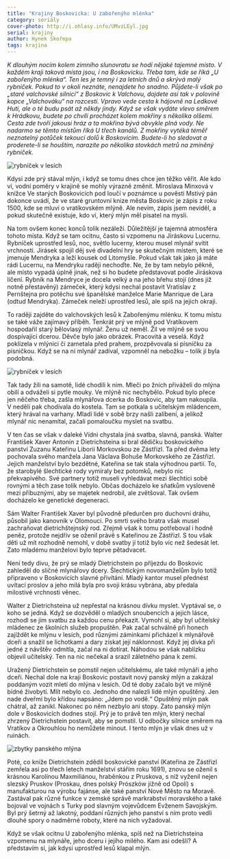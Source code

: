 ```yaml
---
title: "Krajiny Boskovicka: U zabořenýho mlénka"
category: seriály
cover-photo: http://i.ohlasy.info/UMvzLEyl.jpg
serial: krajiny
author: Hynek Skořepa
tags: krajina
---
```


*K dlouhým nocím kolem zimního slunovratu se hodí nějaké tajemné místo. V každém kraji taková místa jsou, i na Boskovicku. Třeba tam, kde se říká „U zabořenýho mlénka“. Ten les je temný i za letních dnů a skrývá malý rybníček. Pokud to v okolí neznáte, nenajdete ho snadno. Půjdete-li však po „staré valchovské silnici“ z Boskovic k Valchovu, dojdete asi tak v polovině kopce „Valchováku“ na rozcestí. Vpravo vede cesta k hájovně na Ledkové Huti, ale o té budu psát až někdy jindy. Když se však vydáte vlevo směrem k Hrádkovu, budete po chvíli procházet kolem mokřiny s několika olšemi. Cesta zde tvoří jakousi hráz a ta mokřina bývá obvykle plná vody. Ne nadarmo se těmto místům říká U třech kanálů. Z mokřiny vytéká téměř neznatelný potůček tekoucí dolů k Boskovicím. Budete-li ho sledovat a proderete-li se houštím, narazíte po několika stovkách metrů na zmíněný rybníček.*

<img src="http://i.ohlasy.info/rAUQwmA.jpg" alt="rybníček v lesích" class="img-responsive img-popup" data-author="Hynek Skořepa">

Kdysi zde prý stával mlýn, i když se tomu dnes chce jen těžko věřit. Ale kdo ví, vodní poměry v krajině se mohly výrazně změnit. Miroslava Minxová v knížce Ve starých Boskovicích pod loučí v poznámce u pověsti Mstivý pán dokonce uvádí, že ve staré gruntovní knize města Boskovic je zápis z roku 1500, kde se mluví o vratíkovském mlýně. Ale nevím, zápis jsem neviděl, a pokud skutečně existuje, kdo ví, který mlýn měl pisatel na mysli.

Na tom ovšem konec konců tolik nezáleží. Důležitější je tajemná atmosféra tohoto místa. Když se tam ocitnu, často si vzpomenu na Jiráskovu Lucernu. Rybníček uprostřed lesů, noc, světlo lucerny, kterou musel mlynář svítit vrchnosti. Jirásek spojil děj své divadelní hry se skutečným místem, které se jmenuje Mendryka a leží kousek od Litomyšle. Pokud však tak jako já máte rádi Lucernu, na Mendryku raději nechoďte. Ne, že by tam nebylo pěkně, ale místo vypadá úplně jinak, než si ho budete představovat podle Jiráskova líčení. Rybník na Mendryce je docela velký a na jeho břehu stojí (dnes již notně přestavěný) zámeček, který kdysi nechal postavit Vratislav z Pernštejna pro potěchu své španělské manželce Marie Manrique de Lara (odtud Mendryka). Zámeček neleží uprostřed lesů, ale spíš na jejich okraji.

To raději zajděte do valchovských lesů k Zabořenýmu mlénku. K tomu místu se také váže zajímavý příběh. Tenkrát prý ve mlýně pod Vratíkovem hospodařil starý bělovlasý mlynář. Ženu už neměl. Žil ve mlýně se svou dospívající dcerou. Děvče bylo jako obrázek. Pracovitá a veselá. Když poklízela v mlýnici či zametala před prahem, prozpěvovala si písničku za písničkou. Když se na ni mlynář zadíval, vzpomněl na nebožku – tolik jí byla podobná.

<img src="http://i.ohlasy.info/hD7bMOq.jpg" alt="rybníček v lesích" class="img-responsive img-popup" data-author="Hynek Skořepa">

Tak tady žili na samotě, lidé chodili k nim. Mleči po žních přiváželi do mlýna obilí a odváželi si pytle mouky. Ve mlýně nic nechybělo. Pokud bylo přece jen něčeho třeba, zašla mlynářova dcerka do Boskovic, aby tam nakoupila. V neděli pak chodívala do kostela. Tam se potkala s učitelským mládencem, který hrával na varhany. Mladí lidé v sobě brzy našli zalíbení, a jelikož mlynář nic nenamítal, začali pomaloučku myslet na svatbu.

V ten čas se však v daleké Vídni chystala jiná svatba, slavná, panská. Walter František Xaver Antonín z Dietrichsteina si bral dědičku boskovického panství Zuzanu Kateřinu Liborii Morkovskou ze Zástřizl. Ta před dvěma lety pochovala svého manžela Jana Václava Bohuše Morkovského ze Zástřizl. Jejich manželství bylo bezdětné, Kateřina se tak stala výhodnou partií. To, že starobylé šlechtické rody vymíraly bez potomků, nebylo nic překvapivého. Své partnery totiž museli vyhledávat mezi šlechtici sobě rovnými a těch zase tolik nebylo. Občas docházelo ke sňatkům vysloveně mezi příbuznými, aby se majetek nedrobil, ale zvětšoval. Tak ovšem docházelo ke genetické degeneraci.

Sám Walter František Xaver byl původně předurčen pro duchovní dráhu, působil jako kanovník v Olomouci. Po smrti svého bratra však musel zachraňovat dietrichštejnský rod. Zřejmě však k tomu potřeboval i hodně peněz, protože nejdřív se oženil právě s Kateřinou ze Zástřizl. S tou však děti už mít rozhodně nemohl, v době svatby jí totiž bylo víc než šedesát let. Zato mladému manželovi bylo teprve pětadvacet.

Není tedy divu, že prý se mladý Dietrichstein po příjezdu do Boskovic zahleděl do sličné mlynářovy dcery. Šlechtickým novomanželům bylo totiž připraveno v Boskovicích slavné přivítání. Mladý kantor musel přednést uvítací proslov a jeho milá byla pro svoji krásu vybrána, aby předala milostivé vrchnosti věnec.

Walter z Dietrichsteina už nepřestal na krásnou dívku myslet. Vyptával se, o koho se jedná. Když se dozvěděl o mladých snoubencích a jejich lásce, rozhodl se jim svatbu za každou cenu překazit. Vymohl si, aby byl učitelský mládenec ze školních služeb propuštěn. Pak začal schválně při honech zajíždět ke mlýnu v lesích, pod různými záminkami přicházel k mlynářově dceři a snažil se lichotkami a dary získat její náklonnost. Když jej dívka při jedné z návštěv odmítla, začal na ni dotírat. Náhodou se však nablízku objevil učitelský. Ten na nic nečekal a srazil záletného pána k zemi.

Uražený Dietrichstein se pomstil nejen učitelskému, ale také mlynáři a jeho dceři. Nechal dole na kraji Boskovic postavit nový panský mlýn a zakázal poddaným vozit mletí do mlýna v lesích. Od té doby začalo být ve mlýně bídné živobytí. Mlít nebylo co. Jednoho dne nalezli lidé mlýn opuštěný. Jen nade dveřmi bylo křídou napsáno: „Jdem po vodě.“ Opuštěný mlýn pak chátral, až zanikl. Nakonec po něm nezbylo ani stopy. Zato panský mlýn dole v Boskovicích dodnes stojí. Prý je to právě ten mlýn, který nechal zhrzený Dietrichstein postavit, aby se pomstil. U odbočky silnice směrem na Vratíkov a Okrouhlou ho nemůžete minout. I tento mlýn je však dnes už v ruinách.

<img src="http://i.ohlasy.info/UMvzLEy.jpg" alt="zbytky panského mlýna" class="img-responsive img-popup" data-author="Hynek Skořepa">

Poté, co kníže Dietrichstein zdědil boskovické panství (Kateřina ze Zástřizl zemřela asi po třech letech manželství stářím roku 1691), znovu se oženil s krásnou Karolínou Maxmiliánou, hraběnkou z Pruskova, s níž vyženil nejen slezský Pruskov (Proskau, dnes polský Prószków jižně od Opolí) s manufakturou na výrobu fajánse, ale také panství Nové Město na Moravě. Zastával pak různé funkce v zemské správě markrabství moravského a také bojoval ve vojnách s Turky pod slavným vojevůdcem Evženem Savojským. Byl prý šetrný až lakotný, poddaní různých jeho panství s ním proto vedli dlouhé spory o nadměrné roboty, které na nich vyžadoval.

Když se však ocitnu U zabořenýho mlénka, spíš než na Dietrichsteina vzpomenu na mlynáře, jeho dceru i jejího milého. Kam asi odešli? A představím si, jak kdysi uprostřed lesů klapal mlýn.